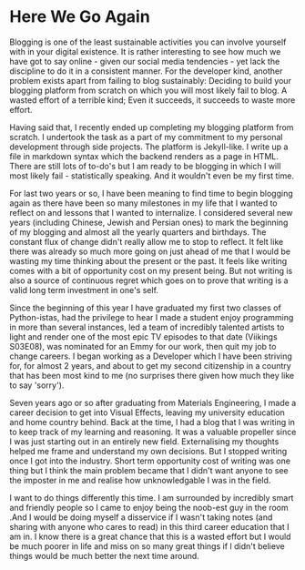 # Here We Go Again

Blogging is one of the least sustainable activities you can involve yourself with in your digital existence. It is rather interesting to see how much we have got to say online - given our social media tendencies - yet lack the discipline to do it in a consistent manner. For the developer kind, another problem exists apart from failing to blog sustainably: Deciding to build your blogging platform from scratch on which you will most likely fail to blog. A wasted effort of a terrible kind; Even it succeeds, it succeeds to waste more effort.

Having said that, I recently ended up completing my blogging platform from scratch. I undertook the task as a part of my commitment to my personal development through side projects. The platform is Jekyll-like. I write up a file in markdown syntax which the backend renders as a page in HTML. There are still lots of to-do's but I am ready to be blogging in which I will most likely fail - statistically speaking. And it wouldn't even be my first time. 

For last two years or so, I have been meaning to find time to begin blogging again as there have been so many milestones in my life that I wanted to reflect on and lessons that I wanted to internalize. I considered several new years (including Chinese, Jewish and Persian ones) to mark the beginning of my blogging and almost all the yearly quarters and birthdays. The constant flux of change didn't really allow me to stop to reflect. It felt like there was already so much more going on just ahead of me that I would be wasting my time thinking about the present or the past. It feels like writing comes with a bit of opportunity cost on my present being. But not writing is also a source of continuous regret which goes on to prove that writing is a valid long term investment in one's self.

Since the beginning of this year I have graduated my first two classes of Python-istas, had the privilege to hear I made a student enjoy programming in more than several instances, led a team of incredibly talented artists to light and render one of the most epic TV episodes to that date (Viikings S03E08), was nominated for an Emmy for our work, then quit my job to change careers. I began working as a Developer which I have been striving for, for almost 2 years, and about to get my second citizenship in a country that has been most kind to me (no surprises there given how much they like to say 'sorry').

Seven years ago or so after graduating from Materials Engineering, I made a career decision to get into Visual Effects, leaving my university education and home country behind. Back at the time, I had a blog that I was writing in to keep track of my learning and reasoning. It was a valuable propeller since I was just starting out in an entirely new field. Externalising my thoughts helped me frame and understand my own decisions. But I stopped writing once I got into the industry. Short term opportunity cost of writing was one thing but I think the main problem became that I didn't want anyone to see the imposter in me and realise how unknowledgable I was in the field.

I want to do things differently this time. I am surrounded by incredibly smart and friendly people so I came to enjoy being the noob-est guy in the room .And I would be doing myself a disservice if I wasn't taking notes (and sharing with anyone who cares to read) in this third career education that I am in. I know there is a great chance that this is a wasted effort but I would be much poorer in life and miss on so many great things if I didn't believe things would be much better the next time around.